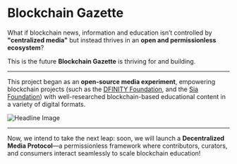 # Blockchain Gazette  

What if blockchain news, information and education isn’t controlled by **"centralized media"** but instead thrives in an **open and permissionless ecosystem**?  

This is the future **Blockchain Gazette** is thriving for and building.  

---

This project began as an **open-source media experiment**, empowering blockchain projects (such as the [DFINITY Foundation](https://x.com/Blockgazette/status/1690442696697999360), and the [Sia Foundation](https://x.com/Blockgazette/status/1765457090762461689?t=yF9pGy-Lt-S5rf2ZZvr44w&s=19)) with well-researched blockchain-based educational content in a variety of digital formats.  

![Headline Image](https://hackmd.io/_uploads/S1gMBmfInkl.png)  

---

Now, we intend to take the next leap: soon, we will launch a **Decentralized Media Protocol**—a permissionless framework where contributors, curators, and consumers interact seamlessly to scale blockchain education!
